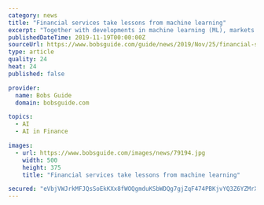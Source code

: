 ```yaml
---
category: news
title: "Financial services take lessons from machine learning"
excerpt: "Together with developments in machine learning (ML), markets are changing ... A 2018 Deloitte study outlined concerns around analytics and AI in financial services: “The heightened ethical responsibilities for use of data includes how data is interpreted ..."
publishedDateTime: 2019-11-19T00:00:00Z
sourceUrl: https://www.bobsguide.com/guide/news/2019/Nov/25/financial-services-take-lessons-from-machine-learning/
type: article
quality: 24
heat: 24
published: false

provider:
  name: Bobs Guide
  domain: bobsguide.com

topics:
  - AI
  - AI in Finance

images:
  - url: https://www.bobsguide.com/images/news/79194.jpg
    width: 500
    height: 375
    title: "Financial services take lessons from machine learning"

secured: "eVbjVWJrkMFJQsSoEkKXx8fWOQgmduKSbWDQg7gjZqF474PBKjvYQ3Z6YZMrXD/98gp4JlEvB6dhTpkdJAyeQKGC6xqiwRvgZgoEFrprmoy1A3mABsaHk7L4USHFhKEVmZeqqxj6BMuAXF/LylwmsDQuJtdDY780+JXHkpdGCLDkWxuH/lXOFRkvc0FSlrXaZmaFEVmdwgWx7uQqg3iDqjVd1kM860M/HMi5ln1FMKo0ky9deyTnZrcpCdTPvDwj0IwaJKWe2te111hF9eycng==;to+sgYfVXmj4lV3zmpJH2A=="
---
```


